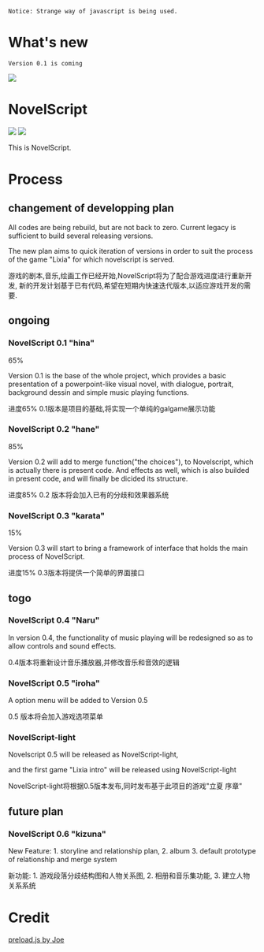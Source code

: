 ```
Notice: Strange way of javascript is being used.
```

# What's new
```
Version 0.1 is coming
```
<img src="http://gal.yinyan.fr/demo/hina/new328.png" />

# NovelScript
<img src="http://gal.yinyan.fr/demo/hina/hina.png" />
<img src="http://yinyan.fr/d/nsldemo.png" />

This is NovelScript.

# Process
## changement of developping plan
All codes are being rebuild, but are not back to zero. Current legacy is sufficient to build several releasing versions.

The new plan aims to quick iteration of versions in order to suit the process of the game "Lixia" for which novelscript is served.

游戏的剧本,音乐,绘画工作已经开始,NovelScript将为了配合游戏进度进行重新开发,
新的开发计划基于已有代码,希望在短期内快速迭代版本,以适应游戏开发的需要.
## ongoing
### NovelScript 0.1 "hina"
65%

Version 0.1 is the base of the whole project, which provides a basic presentation of a powerpoint-like visual novel, 
with dialogue, portrait, background dessin and simple music playing functions.

进度65% 0.1版本是项目的基础,将实现一个单纯的galgame展示功能
### NovelScript 0.2 "hane"
85%

Version 0.2 will add to merge function("the choices"), to Novelscript, which is actually there is present code.
And effects as well, which is also builded in present code, and will finally be dicided its structure.

进度85% 0.2 版本将会加入已有的分歧和效果器系统
### NovelScript 0.3 "karata"
15%

Version 0.3 will start to bring a framework of interface that holds the main process of NovelScript.

进度15% 0.3版本将提供一个简单的界面接口
## togo
### NovelScript 0.4 "Naru"
In version 0.4, the functionality of music playing will be redesigned so as to allow controls and sound effects.

0.4版本将重新设计音乐播放器,并修改音乐和音效的逻辑
### NovelScript 0.5 "iroha"
A option menu will be added to Version 0.5

0.5 版本将会加入游戏选项菜单
### NovelScript-light
Novelscript 0.5 will be released as NovelScript-light,

and the first game "Lixia intro" will be released using NovelScript-light

NovelScript-light将根据0.5版本发布,同时发布基于此项目的游戏"立夏 序章"

## future plan
### NovelScript 0.6 "kizuna"
New Feature: 
    1. storyline and relationship plan,
    2. album
    3. default prototype of relationship and merge system

新功能: 1. 游戏段落分歧结构图和人物关系图, 2. 相册和音乐集功能, 3. 建立人物关系系统


# Credit

<a href="https://segmentfault.com/a/1190000000684923">preload.js by Joe</a>

